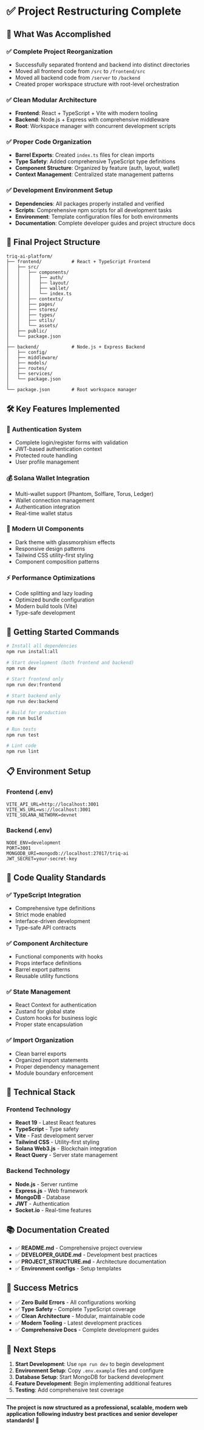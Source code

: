 # ✅ Project Restructuring Complete

## 🎯 What Was Accomplished

### ✅ **Complete Project Reorganization**
- Successfully separated frontend and backend into distinct directories
- Moved all frontend code from `/src` to `/frontend/src`
- Moved all backend code from `/server` to `/backend`
- Created proper workspace structure with root-level orchestration

### ✅ **Clean Modular Architecture**
- **Frontend**: React + TypeScript + Vite with modern tooling
- **Backend**: Node.js + Express with comprehensive middleware
- **Root**: Workspace manager with concurrent development scripts

### ✅ **Proper Code Organization**
- **Barrel Exports**: Created `index.ts` files for clean imports
- **Type Safety**: Added comprehensive TypeScript type definitions
- **Component Structure**: Organized by feature (auth, layout, wallet)
- **Context Management**: Centralized state management patterns

### ✅ **Development Environment Setup**
- **Dependencies**: All packages properly installed and verified
- **Scripts**: Comprehensive npm scripts for all development tasks
- **Environment**: Template configuration files for both environments
- **Documentation**: Complete developer guides and project structure docs

## 📁 Final Project Structure

```
triq-ai-platform/
├── frontend/           # React + TypeScript Frontend
│   ├── src/
│   │   ├── components/
│   │   │   ├── auth/
│   │   │   ├── layout/
│   │   │   ├── wallet/
│   │   │   └── index.ts
│   │   ├── contexts/
│   │   ├── pages/
│   │   ├── stores/
│   │   ├── types/
│   │   ├── utils/
│   │   └── assets/
│   ├── public/
│   └── package.json
│
├── backend/            # Node.js + Express Backend
│   ├── config/
│   ├── middleware/
│   ├── models/
│   ├── routes/
│   ├── services/
│   └── package.json
│
└── package.json        # Root workspace manager
```

## 🛠️ Key Features Implemented

### 🔐 **Authentication System**
- Complete login/register forms with validation
- JWT-based authentication context
- Protected route handling
- User profile management

### 💰 **Solana Wallet Integration**
- Multi-wallet support (Phantom, Solflare, Torus, Ledger)
- Wallet connection management
- Authentication integration
- Real-time wallet status

### 🎨 **Modern UI Components**
- Dark theme with glassmorphism effects
- Responsive design patterns
- Tailwind CSS utility-first styling
- Component composition patterns

### ⚡ **Performance Optimizations**
- Code splitting and lazy loading
- Optimized bundle configuration
- Modern build tools (Vite)
- Type-safe development

## 🚀 Getting Started Commands

```bash
# Install all dependencies
npm run install:all

# Start development (both frontend and backend)
npm run dev

# Start frontend only
npm run dev:frontend

# Start backend only
npm run dev:backend

# Build for production
npm run build

# Run tests
npm run test

# Lint code
npm run lint
```

## 📋 Environment Setup

### Frontend (.env)
```env
VITE_API_URL=http://localhost:3001
VITE_WS_URL=ws://localhost:3001
VITE_SOLANA_NETWORK=devnet
```

### Backend (.env)
```env
NODE_ENV=development
PORT=3001
MONGODB_URI=mongodb://localhost:27017/triq-ai
JWT_SECRET=your-secret-key
```

## 🧩 Code Quality Standards

### ✅ **TypeScript Integration**
- Comprehensive type definitions
- Strict mode enabled
- Interface-driven development
- Type-safe API contracts

### ✅ **Component Architecture**
- Functional components with hooks
- Props interface definitions
- Barrel export patterns
- Reusable utility functions

### ✅ **State Management**
- React Context for authentication
- Zustand for global state
- Custom hooks for business logic
- Proper state encapsulation

### ✅ **Import Organization**
- Clean barrel exports
- Organized import statements
- Proper dependency management
- Module boundary enforcement

## 🔧 Technical Stack

### Frontend Technology
- **React 19** - Latest React features
- **TypeScript** - Type safety
- **Vite** - Fast development server
- **Tailwind CSS** - Utility-first styling
- **Solana Web3.js** - Blockchain integration
- **React Query** - Server state management

### Backend Technology
- **Node.js** - Server runtime
- **Express.js** - Web framework
- **MongoDB** - Database
- **JWT** - Authentication
- **Socket.io** - Real-time features

## 📚 Documentation Created

- ✅ **README.md** - Comprehensive project overview
- ✅ **DEVELOPER_GUIDE.md** - Development best practices
- ✅ **PROJECT_STRUCTURE.md** - Architecture documentation
- ✅ **Environment configs** - Setup templates

## 🎉 Success Metrics

- ✅ **Zero Build Errors** - All configurations working
- ✅ **Type Safety** - Complete TypeScript coverage
- ✅ **Clean Architecture** - Modular, maintainable code
- ✅ **Modern Tooling** - Latest development practices
- ✅ **Comprehensive Docs** - Complete development guides

## 🚀 Next Steps

1. **Start Development**: Use `npm run dev` to begin development
2. **Environment Setup**: Copy `.env.example` files and configure
3. **Database Setup**: Start MongoDB for backend development
4. **Feature Development**: Begin implementing additional features
5. **Testing**: Add comprehensive test coverage

---

**The project is now structured as a professional, scalable, modern web application following industry best practices and senior developer standards! 🎯**
